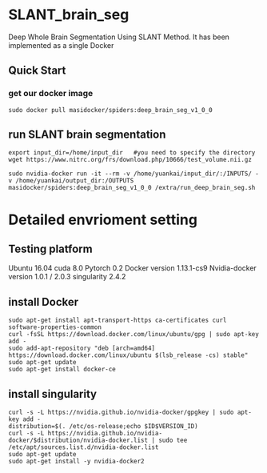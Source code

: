 # SLANT_brain_seg
Deep Whole Brain Segmentation Using SLANT Method. It has been implemented as a single Docker

## Quick Start
### get our docker image
```
sudo docker pull masidocker/spiders:deep_brain_seg_v1_0_0
```
## run SLANT brain segmentation
```
export input_dir=/home/input_dir   #you need to specify the directory
wget https://www.nitrc.org/frs/download.php/10666/test_volume.nii.gz

sudo nvidia-docker run -it --rm -v /home/yuankai/input_dir/:/INPUTS/ -v /home/yuankai/output_dir:/OUTPUTS masidocker/spiders:deep_brain_seg_v1_0_0 /extra/run_deep_brain_seg.sh
```

# Detailed envrioment setting  

## Testing platform
Ubuntu 16.04
cuda 8.0
Pytorch 0.2
Docker version 1.13.1-cs9
Nvidia-docker version 1.0.1 / 2.0.3
singularity 2.4.2


## install Docker
```
sudo apt-get install apt-transport-https ca-certificates curl software-properties-common
curl -fsSL https://download.docker.com/linux/ubuntu/gpg | sudo apt-key add -
sudo add-apt-repository "deb [arch=amd64] https://download.docker.com/linux/ubuntu $(lsb_release -cs) stable"
sudo apt-get update
sudo apt-get install docker-ce
```

## install singularity
```
curl -s -L https://nvidia.github.io/nvidia-docker/gpgkey | sudo apt-key add -
distribution=$(. /etc/os-release;echo $ID$VERSION_ID)
curl -s -L https://nvidia.github.io/nvidia-docker/$distribution/nvidia-docker.list | sudo tee /etc/apt/sources.list.d/nvidia-docker.list
sudo apt-get update
sudo apt-get install -y nvidia-docker2
```



